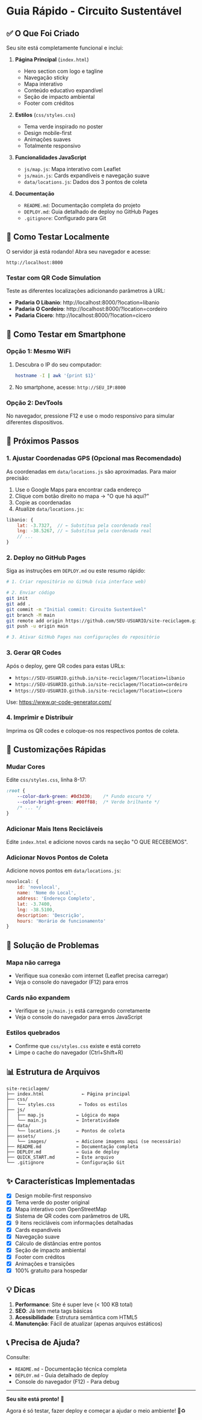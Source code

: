 # Guia Rápido - Circuito Sustentável

## ✅ O Que Foi Criado

Seu site está completamente funcional e inclui:

1. **Página Principal** (`index.html`)
   - Hero section com logo e tagline
   - Navegação sticky
   - Mapa interativo
   - Conteúdo educativo expandível
   - Seção de impacto ambiental
   - Footer com créditos

2. **Estilos** (`css/styles.css`)
   - Tema verde inspirado no poster
   - Design mobile-first
   - Animações suaves
   - Totalmente responsivo

3. **Funcionalidades JavaScript**
   - `js/map.js`: Mapa interativo com Leaflet
   - `js/main.js`: Cards expandíveis e navegação suave
   - `data/locations.js`: Dados dos 3 pontos de coleta

4. **Documentação**
   - `README.md`: Documentação completa do projeto
   - `DEPLOY.md`: Guia detalhado de deploy no GitHub Pages
   - `.gitignore`: Configurado para Git

## 🚀 Como Testar Localmente

O servidor já está rodando! Abra seu navegador e acesse:

```
http://localhost:8000
```

### Testar com QR Code Simulation

Teste as diferentes localizações adicionando parâmetros à URL:

- **Padaria O Libanio**: http://localhost:8000/?location=libanio
- **Padaria O Cordeiro**: http://localhost:8000/?location=cordeiro
- **Padaria Cicero**: http://localhost:8000/?location=cicero

## 📱 Como Testar em Smartphone

### Opção 1: Mesmo WiFi
1. Descubra o IP do seu computador:
   ```bash
   hostname -I | awk '{print $1}'
   ```
2. No smartphone, acesse: `http://SEU_IP:8000`

### Opção 2: DevTools
No navegador, pressione F12 e use o modo responsivo para simular diferentes dispositivos.

## 🎯 Próximos Passos

### 1. Ajustar Coordenadas GPS (Opcional mas Recomendado)

As coordenadas em `data/locations.js` são aproximadas. Para maior precisão:

1. Use o Google Maps para encontrar cada endereço
2. Clique com botão direito no mapa → "O que há aqui?"
3. Copie as coordenadas
4. Atualize `data/locations.js`:

```javascript
libanio: {
    lat: -3.7327,  // ← Substitua pela coordenada real
    lng: -38.5267, // ← Substitua pela coordenada real
    // ...
}
```

### 2. Deploy no GitHub Pages

Siga as instruções em `DEPLOY.md` ou este resumo rápido:

```bash
# 1. Criar repositório no GitHub (via interface web)

# 2. Enviar código
git init
git add .
git commit -m "Initial commit: Circuito Sustentável"
git branch -M main
git remote add origin https://github.com/SEU-USUARIO/site-reciclagem.git
git push -u origin main

# 3. Ativar GitHub Pages nas configurações do repositório
```

### 3. Gerar QR Codes

Após o deploy, gere QR codes para estas URLs:
- `https://SEU-USUARIO.github.io/site-reciclagem/?location=libanio`
- `https://SEU-USUARIO.github.io/site-reciclagem/?location=cordeiro`
- `https://SEU-USUARIO.github.io/site-reciclagem/?location=cicero`

Use: https://www.qr-code-generator.com/

### 4. Imprimir e Distribuir

Imprima os QR codes e coloque-os nos respectivos pontos de coleta.

## 🎨 Customizações Rápidas

### Mudar Cores

Edite `css/styles.css`, linha 8-17:

```css
:root {
    --color-dark-green: #0d3d30;    /* Fundo escuro */
    --color-bright-green: #00ff88;  /* Verde brilhante */
    /* ... */
}
```

### Adicionar Mais Itens Recicláveis

Edite `index.html` e adicione novos cards na seção "O QUE RECEBEMOS".

### Adicionar Novos Pontos de Coleta

Adicione novos pontos em `data/locations.js`:

```javascript
novolocal: {
    id: 'novolocal',
    name: 'Nome do Local',
    address: 'Endereço Completo',
    lat: -3.7400,
    lng: -38.5100,
    description: 'Descrição',
    hours: 'Horário de funcionamento'
}
```

## 🐛 Solução de Problemas

### Mapa não carrega
- Verifique sua conexão com internet (Leaflet precisa carregar)
- Veja o console do navegador (F12) para erros

### Cards não expandem
- Verifique se `js/main.js` está carregando corretamente
- Veja o console do navegador para erros JavaScript

### Estilos quebrados
- Confirme que `css/styles.css` existe e está correto
- Limpe o cache do navegador (Ctrl+Shift+R)

## 📊 Estrutura de Arquivos

```
site-reciclagem/
├── index.html              ← Página principal
├── css/
│   └── styles.css         ← Todos os estilos
├── js/
│   ├── map.js            ← Lógica do mapa
│   └── main.js           ← Interatividade
├── data/
│   └── locations.js      ← Pontos de coleta
├── assets/
│   └── images/           ← Adicione imagens aqui (se necessário)
├── README.md             ← Documentação completa
├── DEPLOY.md             ← Guia de deploy
├── QUICK_START.md        ← Este arquivo
└── .gitignore            ← Configuração Git
```

## ✨ Características Implementadas

- [x] Design mobile-first responsivo
- [x] Tema verde do poster original
- [x] Mapa interativo com OpenStreetMap
- [x] Sistema de QR codes com parâmetros de URL
- [x] 9 itens recicláveis com informações detalhadas
- [x] Cards expandíveis
- [x] Navegação suave
- [x] Cálculo de distâncias entre pontos
- [x] Seção de impacto ambiental
- [x] Footer com créditos
- [x] Animações e transições
- [x] 100% gratuito para hospedar

## 💡 Dicas

1. **Performance**: Site é super leve (< 100 KB total)
2. **SEO**: Já tem meta tags básicas
3. **Acessibilidade**: Estrutura semântica com HTML5
4. **Manutenção**: Fácil de atualizar (apenas arquivos estáticos)

## 📞 Precisa de Ajuda?

Consulte:
- `README.md` - Documentação técnica completa
- `DEPLOY.md` - Guia detalhado de deploy
- Console do navegador (F12) - Para debug

---

**Seu site está pronto!** 🎉

Agora é só testar, fazer deploy e começar a ajudar o meio ambiente! 🌱♻️

